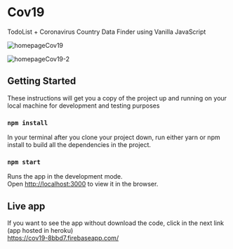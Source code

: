 # Cov19
TodoList + Coronavirus Country Data Finder using Vanilla JavaScript 

![homepageCov19](https://user-images.githubusercontent.com/22448366/79047641-cc2bd600-7c0f-11ea-806a-d4b462cc6b98.JPG)

![homepageCov19-2](https://user-images.githubusercontent.com/22448366/79047646-d6e66b00-7c0f-11ea-9794-2e6bfc7f3d30.JPG)


## Getting Started
These instructions will get you a copy of the project up and running on your local machine for development and testing purposes

### `npm install`
In your terminal after you clone your project down, run either yarn or npm install to build all the dependencies in the project.

### `npm start`
Runs the app in the development mode.<br />
Open [http://localhost:3000](http://localhost:3000) to view it in the browser.

## Live app
If you want to see the app without download the code, click in the next link (app hosted in heroku)<br />
https://cov19-8bbd7.firebaseapp.com/

